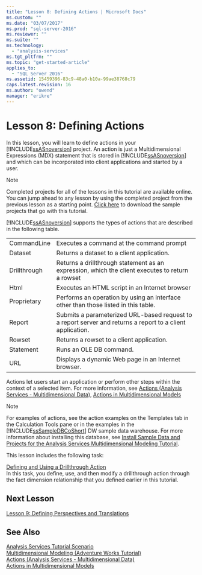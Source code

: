 ```yaml
---
title: "Lesson 8: Defining Actions | Microsoft Docs"
ms.custom: ""
ms.date: "03/07/2017"
ms.prod: "sql-server-2016"
ms.reviewer: ""
ms.suite: ""
ms.technology: 
  - "analysis-services"
ms.tgt_pltfrm: ""
ms.topic: "get-started-article"
applies_to: 
  - "SQL Server 2016"
ms.assetid: 15459396-83c9-48a0-b10a-99ae38768c79
caps.latest.revision: 16
ms.author: "owend"
manager: "erikre"
---
```

# Lesson 8: Defining Actions
In this lesson, you will learn to define actions in your [!INCLUDE[ssASnoversion](../../analysis-services/includes/ssasnoversion-md.md)] project. An action is just a Multidimensional Expressions (MDX) statement that is stored in [!INCLUDE[ssASnoversion](../../analysis-services/includes/ssasnoversion-md.md)] and which can be incorporated into client applications and started by a user.  
  
> [!NOTE]  
> Completed projects for all of the lessons in this tutorial are available online. You can jump ahead to any lesson by using the completed project from the previous lesson as a starting point. [Click here](http://go.microsoft.com/fwlink/?LinkID=221866) to download the sample projects that go with this tutorial.  
  
[!INCLUDE[ssASnoversion](../../analysis-services/includes/ssasnoversion-md.md)] supports the types of actions that are described in the following table.  
  
|||  
|-|-|  
|CommandLine|Executes a command at the command prompt|  
|Dataset|Returns a dataset to a client application.|  
|Drillthrough|Returns a drillthrough statement as an expression, which the client executes to return a rowset|  
|Html|Executes an HTML script in an Internet browser|  
|Proprietary|Performs an operation by using an interface other than those listed in this table.|  
|Report|Submits a parameterized URL-based request to a report server and returns a report to a client application.|  
|Rowset|Returns a rowset to a client application.|  
|Statement|Runs an OLE DB command.|  
|URL|Displays a dynamic Web page in an Internet browser.|  
  
Actions let users start an application or perform other steps within the context of a selected item. For more information, see [Actions &#40;Analysis Services - Multidimensional Data&#41;](../../analysis-services/multidimensional-models/actions-analysis-services-multidimensional-data.md), [Actions in Multidimensional Models](../../analysis-services/multidimensional-models/actions-in-multidimensional-models.md)  
  
> [!NOTE]  
> For examples of actions, see the action examples on the Templates tab in the Calculation Tools pane or in the examples in the [!INCLUDE[ssSampleDBCoShort](../../analysis-services/data-mining/includes/sssampledbcoshort-md.md)] DW sample data warehouse. For more information about installing this database, see [Install Sample Data and Projects for the Analysis Services Multidimensional Modeling Tutorial](../Topic/Install%20Sample%20Data%20and%20Projects%20for%20the%20Analysis%20Services%20Multidimensional%20Modeling%20Tutorial.md).  
  
This lesson includes the following task:  
  
[Defining and Using a Drillthrough Action](../Topic/Defining%20and%20Using%20a%20Drillthrough%20Action.md)  
In this task, you define, use, and then modify a drillthrough action through the fact dimension relationship that you defined earlier in this tutorial.  
  
## Next Lesson  
[Lesson 9: Defining Perspectives and Translations](../../analysis-services/tutorials/lesson-9-defining-perspectives-and-translations.md)  
  
## See Also  
[Analysis Services Tutorial Scenario](../../analysis-services/tutorials/analysis-services-tutorial-scenario.md)  
[Multidimensional Modeling &#40;Adventure Works Tutorial&#41;](../../analysis-services/tutorials/multidimensional-modeling-adventure-works-tutorial.md)  
[Actions &#40;Analysis Services - Multidimensional Data&#41;](../../analysis-services/multidimensional-models/actions-analysis-services-multidimensional-data.md)  
[Actions in Multidimensional Models](../../analysis-services/multidimensional-models/actions-in-multidimensional-models.md)  
  
  
  
